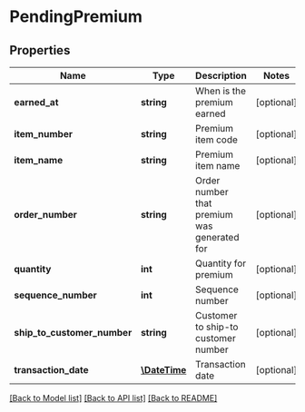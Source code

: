# PendingPremium

## Properties
Name | Type | Description | Notes
------------ | ------------- | ------------- | -------------
**earned_at** | **string** | When is the premium earned | [optional] 
**item_number** | **string** | Premium item code | [optional] 
**item_name** | **string** | Premium item name | [optional] 
**order_number** | **string** | Order number that premium was generated for | [optional] 
**quantity** | **int** | Quantity for premium | [optional] 
**sequence_number** | **int** | Sequence number | [optional] 
**ship_to_customer_number** | **string** | Customer to ship-to customer number | [optional] 
**transaction_date** | [**\DateTime**](\DateTime.md) | Transaction date | [optional] 

[[Back to Model list]](../README.md#documentation-for-models) [[Back to API list]](../README.md#documentation-for-api-endpoints) [[Back to README]](../README.md)


